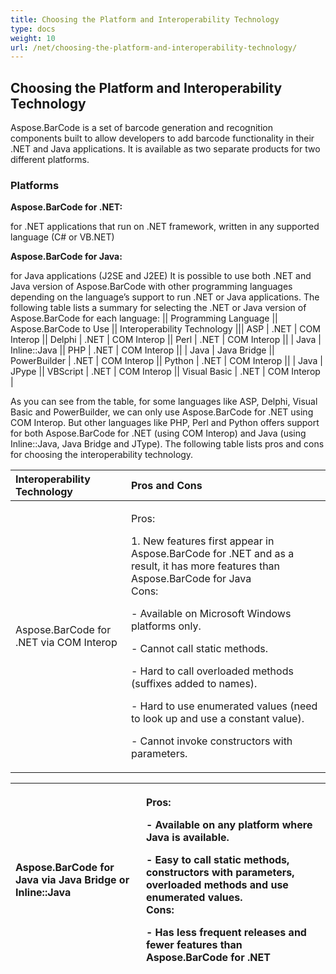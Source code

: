 ```yaml
---
title: Choosing the Platform and Interoperability Technology
type: docs
weight: 10
url: /net/choosing-the-platform-and-interoperability-technology/
---
```


## **Choosing the Platform and Interoperability Technology**
Aspose.BarCode is a set of barcode generation and recognition components built to allow developers to add barcode functionality in their .NET and Java applications. It is available as two separate products for two different platforms.
### **Platforms**
**Aspose.BarCode for .NET:**

for .NET applications that run on .NET framework, written in any supported language (C# or VB.NET)

**Aspose.BarCode for Java:**

for Java applications (J2SE and J2EE) It is possible to use both .NET and Java version of Aspose.BarCode with other programming languages depending on the language’s support to run .NET or Java applications. The following table lists a summary for selecting the .NET or Java version of Aspose.BarCode for each language: || Programming Language || Aspose.BarCode to Use || Interoperability Technology ||| ASP | .NET | COM Interop || Delphi | .NET | COM Interop || Perl | .NET | COM Interop || | Java | Inline::Java || PHP | .NET | COM Interop || | Java | Java Bridge || PowerBuilder | .NET | COM Interop || Python | .NET | COM Interop || | Java | JPype || VBScript | .NET | COM Interop || Visual Basic | .NET | COM Interop |

As you can see from the table, for some languages like ASP, Delphi, Visual Basic and PowerBuilder, we can only use Aspose.BarCode for .NET using COM Interop. But other languages like PHP, Perl and Python offers support for both Aspose.BarCode for .NET (using COM Interop) and Java (using Inline::Java, Java Bridge and JType). The following table lists pros and cons for choosing the interoperability technology.

|**Interoperability Technology** |**Pros and Cons** |
| :- | :- |
|Aspose.BarCode for .NET via COM Interop |<p>Pros:</p><p>1. New features first appear in Aspose.BarCode for .NET and as a result, it has more features than Aspose.BarCode for Java <br>   Cons:</p><p>- Available on Microsoft Windows platforms only.</p><p>- Cannot call static methods.</p><p>- Hard to call overloaded methods (suffixes added to names).</p><p>- Hard to use enumerated values (need to look up and use a constant value).</p><p>- Cannot invoke constructors with parameters.</p>|


|Aspose.BarCode for Java via Java Bridge or Inline::Java |<p>Pros:</p><p>- Available on any platform where Java is available.</p><p>- Easy to call static methods, constructors with parameters, overloaded methods and use enumerated values. <br>  Cons:</p><p>- Has less frequent releases and fewer features than Aspose.BarCode for .NET</p>|
| :- | :- |

